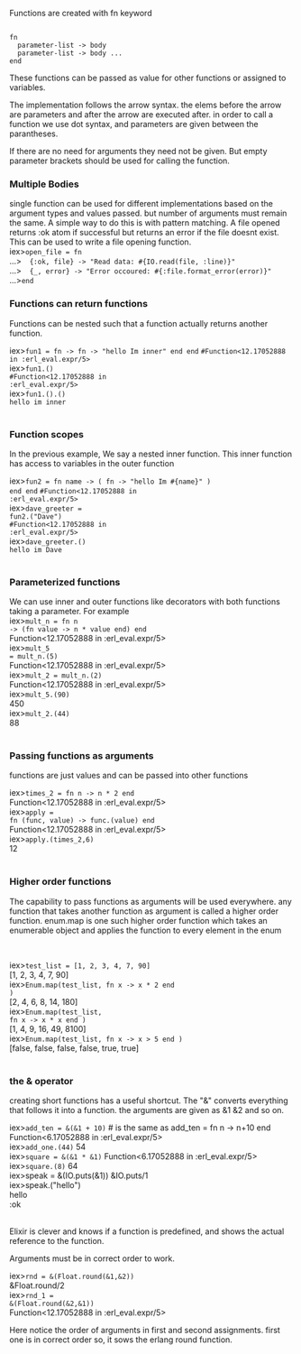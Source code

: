 Functions are created with fn keyword

<code>
fn
  parameter-list -> body
  parameter-list -> body ...
end
</code>


These functions can be passed as value for other functions or assigned to variables.

The implementation follows the arrow syntax. the elems before the arrow are parameters and after the arrow are executed after.
in order to call a function we use dot syntax, and parameters are given between the parantheses.

If there are no need for arguments they need not be given. But empty parameter brackets should be used for calling the function.



<h3>Multiple Bodies</h3>
single function can be used for different implementations based on the argument types and values passed. but number of arguments must remain the same.
A simple way to do this is with pattern matching. A file opened returns :ok atom if successful but returns an error if the file doesnt exist. This can be used to write a file opening function.<br>
iex><code>open_file = fn</code><br>
...><code>  {:ok, file} -> "Read data: #{IO.read(file, :line)}"</code><br>
...><code>  {_, error} -> "Error occoured: #{:file.format_error(error)}"</code><br>
...><code>end</code><br>



<h3>Functions can return functions</h3>

Functions can be nested such that a function actually returns another function.


iex><code>fun1 = fn -> fn -> "hello Im inner" end end</code>
<code>#Function<12.17052888 in :erl_eval.expr/5></code><br>
iex><code>fun1.()</code><br>
<code>#Function<12.17052888 in :erl_eval.expr/5></code><br>
iex><code>fun1.().()</code><br>
<code>hello im inner</code><br>
<br>



<h3>Function scopes</h3>

In the previous example, We say a nested inner function. This inner function has access to variables in the outer function

iex><code>fun2 = fn name -> ( fn -> "hello Im #{name}" )  end end</code>
<code>#Function<12.17052888 in :erl_eval.expr/5></code><br>
iex><code>dave_greeter = fun2.("Dave")</code><br>
<code>#Function<12.17052888 in :erl_eval.expr/5></code><br>
iex><code>dave_greeter.()</code><br>
<code>hello im Dave</code><br>
<br>




<h3>Parameterized functions</h3>

We can use inner and outer functions like decorators with both functions taking a parameter. For example<br>
iex><code>mult_n = fn n -> (fn value -> n * value end) end</code><br>
Function<12.17052888 in :erl_eval.expr/5><br>
iex><code>mult_5 = mult_n.(5)</code><br>
Function<12.17052888 in :erl_eval.expr/5><br>
iex><code>mult_2 = mult_n.(2)</code><br>
Function<12.17052888 in :erl_eval.expr/5><br>
iex><code>mult_5.(90)</code><br>
450<br>
iex><code>mult_2.(44)</code><br>
88<br>
<br>



<h3>Passing functions as arguments</h3>

functions are just values and can be passed into other functions<br>

iex><code>times_2 = fn n -> n * 2 end</code><br>
Function<12.17052888 in :erl_eval.expr/5><br>
iex><code>apply = fn (func, value) -> func.(value) end</code><br>
Function<12.17052888 in :erl_eval.expr/5><br>
iex><code>apply.(times_2,6)</code><br>
12<br>
<br>



<h3>Higher order functions</h3>

The capability to pass functions as arguments will be used everywhere. any function that takes another function as argument is called a higher order function.
enum.map is one such higher order function which takes an enumerable object and applies the function to every element in the enum

<br>

iex><code>test_list = [1, 2, 3, 4, 7, 90]</code><br>
[1, 2, 3, 4, 7, 90]<br>
iex><code>Enum.map(test_list, fn x -> x * 2 end )</code><br>
[2, 4, 6, 8, 14, 180]<br>
iex><code>Enum.map(test_list, fn x -> x * x end )</code><br>
[1, 4, 9, 16, 49, 8100]<br>
iex><code>Enum.map(test_list, fn x -> x > 5 end )</code><br>
[false, false, false, false, true, true]<br>
<br>


<h3>the & operator</h3>

creating short functions has a useful shortcut. The "&" converts everything that follows it into a function. the arguments are given as &1 &2 and so on.

iex><code>add_ten = &(&1 + 10)</code>  # is the same as add_ten = fn n -> n+10 end<br>
Function<6.17052888 in :erl_eval.expr/5><br>
iex><code>add_one.(44)</code>
54<br>
iex><code>square = &(&1 * &1)</code>
Function<6.17052888 in :erl_eval.expr/5><br>
iex><code>square.(8)</code>
64<br>
iex>speak = &(IO.puts(&1))
&IO.puts/1<br>
iex>speak.("hello")<br>
hello<br>
:ok<br>
<br>



Elixir is clever and knows if a function is predefined, and shows the actual reference to the function.


Arguments must be in correct order to work.<br>

iex><code>rnd = &(Float.round(&1,&2))</code><br>
&Float.round/2<br>
iex><code>rnd_1 = &(Float.round(&2,&1))</code><br>
Function<12.17052888 in :erl_eval.expr/5><br>

Here notice the order of arguments in first and second assignments. first one is in correct order so, it sows the erlang round function. 


<!--  -->
